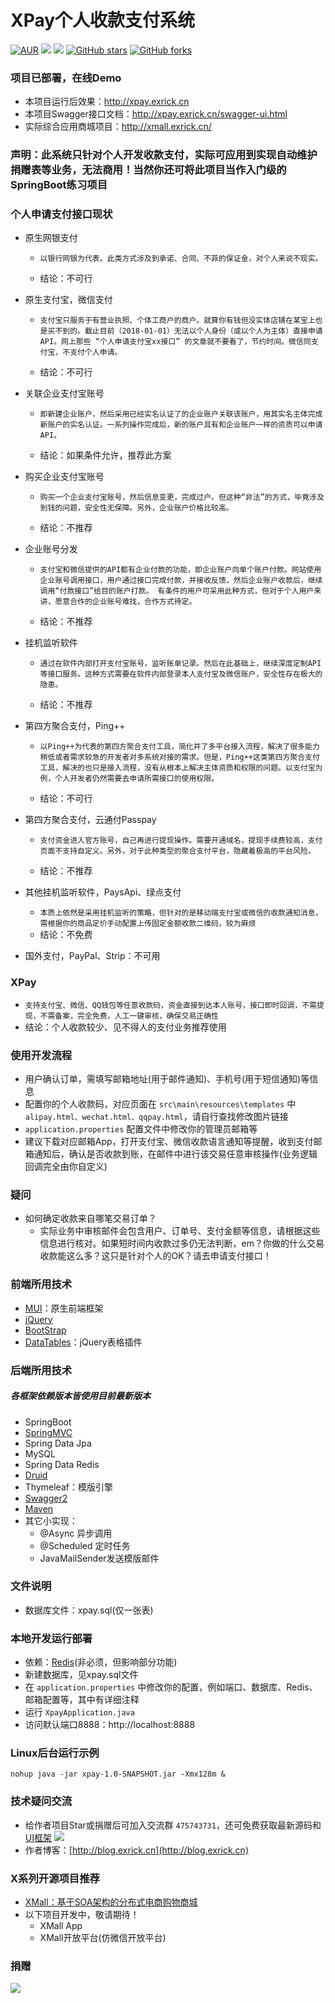 # XPay个人收款支付系统
[![AUR](https://img.shields.io/aur/license/yaourt.svg)](https://github.com/Exrick/xpay/blob/master/License)
[![](https://img.shields.io/badge/Author-Exrick-orange.svg)](http://blog.exrick.cn)
[![](https://img.shields.io/badge/version-1.0-brightgreen.svg)](https://github.com/Exrick/xpay)
[![GitHub stars](https://img.shields.io/github/stars/Exrick/xpay.svg?style=social&label=Stars)](https://github.com/Exrick/xpay)
[![GitHub forks](https://img.shields.io/github/forks/Exrick/xpay.svg?style=social&label=Fork)](https://github.com/Exrick/xpay)
### 项目已部署，在线Demo
- 本项目运行后效果：http://xpay.exrick.cn
- 本项目Swagger接口文档：http://xpay.exrick.cn/swagger-ui.html
- 实际综合应用商城项目：http://xmall.exrick.cn/
### 声明：此系统只针对个人开发收款支付，实际可应用到实现自动维护捐赠表等业务，无法商用！当然你还可将此项目当作入门级的SpringBoot练习项目
### 个人申请支付接口现状
- 原生网银支付

    - `以银行网银为代表。此类方式涉及到承诺、合同、不菲的保证金，对个人来说不现实。`

    - 结论：不可行

- 原生支付宝，微信支付

    - `支付宝只服务于有营业执照、个体工商户的商户。就算你有钱但没实体店铺在某宝上也是买不到的。截止目前（2018-01-01）无法以个人身份（或以个人为主体）直接申请API。网上那些 “个人申请支付宝xx接口” 的文章就不要看了，节约时间。微信同支付宝，不支付个人申请。`

    - 结论：不可行

- 关联企业支付宝账号

    - `即新建企业账户，然后采用已经实名认证了的企业账户关联该账户，用其实名主体完成新账户的实名认证。一系列操作完成后，新的账户具有和企业账户一样的资质可以申请API。`

    - 结论：如果条件允许，推荐此方案
- 购买企业支付宝账号

    - `购买一个企业支付宝账号，然后信息变更，完成过户。但这种“非法”的方式，毕竟涉及到钱的问题，安全性无保障。另外，企业账户价格比较高。`

    - 结论：不推荐
- 企业账号分发

    - `支付宝和微信提供的API都有企业付款的功能，即企业账户向单个账户付款。网站使用企业账号调用接口，用户通过接口完成付款，并接收反馈，然后企业账户收款后，继续调用“付款接口”给目的账户打款。 有条件的用户可采用此种方式，但对于个人用户来讲，愿意合作的企业账号难找，合作方式待定。`

    - 结论：不推荐
- 挂机监听软件

    - `通过在软件内部打开支付宝账号，监听账单记录。然后在此基础上，继续深度定制API等接口服务。这种方式需要在软件内部登录本人支付宝及微信账户，安全性存在极大的隐患。`

    - 结论：不推荐
- 第四方聚合支付，Ping++

    - `以Ping++为代表的第四方聚合支付工具，简化并了多平台接入流程，解决了很多能力稍低或者需求较急的开发者对多系统对接的需求。但是，Ping++这类第四方聚合支付工具，解决的也只是接入流程，没有从根本上解决主体资质和权限的问题。以支付宝为例，个人开发者仍然需要去申请所需接口的使用权限。`

    - 结论：不可行
- 第四方聚合支付，云通付Passpay

    - `支付资金进入官方账号，自己再进行提现操作。需要开通域名，提现手续费较高，支付页面不支持自定义。另外，对于此种类型的聚合支付平台，隐藏着极高的平台风险。`

    - 结论：不推荐
- 其他挂机监听软件，PaysApi、绿点支付

    - `本质上依然是采用挂机监听的策略，但针对的是移动端支付宝或微信的收款通知消息，需根据你的商品定价手动配置上传固定金额收款二维码，较为麻烦`
    - 结论：不免费
- 国外支付，PayPal、Strip：不可用
### XPay
- `支持支付宝、微信、QQ钱包等任意收款码，资金直接到达本人账号，接口即时回调，不需提现，不需备案，完全免费，人工一键审核，确保交易正确性`
- 结论：个人收款较少、见不得人的支付业务推荐使用
### 使用开发流程
- 用户确认订单，需填写邮箱地址(用于邮件通知)、手机号(用于短信通知)等信息
- 配置你的个人收款码，对应页面在 `src\main\resources\templates` 中 `alipay.html、wechat.html、qqpay.html`，请自行查找修改图片链接
- `application.properties` 配置文件中修改你的管理员邮箱等
- 建议下载对应邮箱App，打开支付宝、微信收款语言通知等提醒，收到支付邮箱通知后，确认是否收款到账，在邮件中进行该交易任意审核操作(业务逻辑回调完全由你自定义)
### 疑问
- 如何确定收款来自哪笔交易订单？
    - 实际业务中审核邮件会包含用户、订单号、支付金额等信息，请根据这些信息进行核对。如果短时间内收款过多仍无法判断，em？你做的什么交易收款能这么多？这只是针对个人的OK？请去申请支付接口！
### 前端所用技术
- [MUI](http://dev.dcloud.net.cn/mui/)：原生前端框架
- [jQuery](http://jquery.com/)
- [BootStrap](http://www.bootcss.com/)
- [DataTables](http://www.datatables.club/)：jQuery表格插件
### 后端所用技术
##### 各框架依赖版本皆使用目前最新版本
- SpringBoot
- [SpringMVC](https://github.com/Exrick/xmall/blob/master/study/SpringMVC.md)
- Spring Data Jpa
- MySQL
- Spring Data Redis
- [Druid](http://druid.io/)
- Thymeleaf：模版引擎
- [Swagger2](https://github.com/Exrick/xmall/blob/master/study/Swagger2.md)
- [Maven](https://github.com/Exrick/xmall/blob/master/study/Maven.md)
- 其它小实现：
    - @Async 异步调用
    - @Scheduled 定时任务
    - JavaMailSender发送模版邮件
### 文件说明
- 数据库文件：xpay.sql(仅一张表)
### 本地开发运行部署
- 依赖：[Redis](https://github.com/Exrick/xmall/blob/master/study/Redis.md)(非必须，但影响部分功能)
- 新建数据库，见xpay.sql文件
- 在 `application.properties` 中修改你的配置，例如端口、数据库、Redis、邮箱配置等，其中有详细注释
- 运行 `XpayApplication.java`
- 访问默认端口8888：http://localhost:8888
### Linux后台运行示例
`nohup java -jar xpay-1.0-SNAPSHOT.jar -Xmx128m &`
### 技术疑问交流
- 给作者项目Star或捐赠后可加入交流群 `475743731`，还可免费获取最新源码和 [UI框架](https://github.com/Exrick/xmall/blob/master/study/FlatLab.md) [![](http://pub.idqqimg.com/wpa/images/group.png)](http://shang.qq.com/wpa/qunwpa?idkey=7b60cec12ba93ebed7568b0a63f22e6e034c0d1df33125ac43ed753342ec6ce7)
- 作者博客：[http://blog.exrick.cn](http://blog.exrick.cn)
### X系列开源项目推荐
- [XMall：基于SOA架构的分布式电商购物商城](https://github.com/Exrick/xmall)
- 以下项目开发中，敬请期待！
    - XMall App
    - XMall开放平台(仿微信开放平台)
### 捐赠
![](http://oweupqzdv.bkt.clouddn.com/FgwHSk1Rnd-8FKqNJhFSSdcq2QVB.png)

